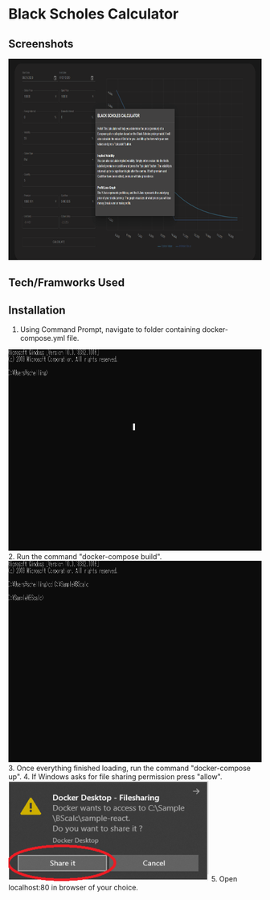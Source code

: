 # Black Scholes Calculator
## Screenshots

<img src="https://github.com/Robert-J-Schelling/BSCheck/blob/master/Screenshots/BSCalc_sample.gif" width="800" height="400" />

## Tech/Framworks Used
## Installation
1. Using Command Prompt, navigate to folder containing docker-compose.yml file.
<img src="https://github.com/Robert-J-Schelling/BSCheck/blob/master/Screenshots/Installation_Step1.gif" width="800" height="400" />
2. Run the command "docker-compose build".
<img src="https://github.com/Robert-J-Schelling/BSCheck/blob/master/Screenshots/Installation_Step2.gif" width="800" height="400" />
3. Once everything finished loading, run the command "docker-compose up".
4. If Windows asks for file sharing permission press "allow".
<img src="https://github.com/Robert-J-Schelling/BSCheck/blob/master/Screenshots/Allow_Sharing.png" width="400" height="200" />
5. Open localhost:80 in browser of your choice.
